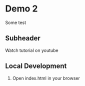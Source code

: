# Demo 2 

Some test

## Subheader

Watch tutorial on youtube

## Local Development

1. Open index.html in your browser